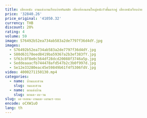 ```yaml
---
title: เตียงหนัง งานแต่งงานเรียบง่ายทันสมัย เตียงห้องนอนใหญ่หนังวัวชั้นแรกคู่ เตียงหนังเรียบง่าย
price: '32840.26'
price_original: '41050.32'
currency: THB
discount: 20%
rating: 4
volume: 59
image: S76492b52ea734ab583a2de7797f36d4dY.jpg
images:
  - S76492b52ea734ab583a2de7797f36d4dY.jpg
  - S80d63178eed8419ba59367a2b3ef383fY.jpg
  - Sf63c8f8e0c564df28dcd20088f3746a5p.jpg
  - Seddeaaacfb744478afd547b2c3b0f997d.jpg
  - Se12e33280eac45e59849b61f4f5306fdV.jpg
video: 4000271150130.mp4
categories:
  - name: บ้านและสวน
    slug: านและสวน
  - name: ตกแต่งบ้าน
    slug: ตกแต-งบ-าน
slug: เต-ยงหน-งานแต-งงานเร-ยบง
encode: oCXW1uO
lang: th
---
```

  